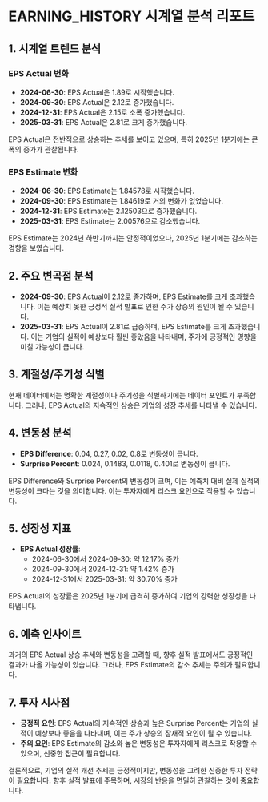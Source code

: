 # EARNING_HISTORY 시계열 분석 리포트

## 1. 시계열 트렌드 분석

### EPS Actual 변화
- **2024-06-30**: EPS Actual은 1.89로 시작했습니다.
- **2024-09-30**: EPS Actual은 2.12로 증가했습니다.
- **2024-12-31**: EPS Actual은 2.15로 소폭 증가했습니다.
- **2025-03-31**: EPS Actual은 2.81로 크게 증가했습니다.

EPS Actual은 전반적으로 상승하는 추세를 보이고 있으며, 특히 2025년 1분기에는 큰 폭의 증가가 관찰됩니다.

### EPS Estimate 변화
- **2024-06-30**: EPS Estimate는 1.84578로 시작했습니다.
- **2024-09-30**: EPS Estimate는 1.84619로 거의 변화가 없었습니다.
- **2024-12-31**: EPS Estimate는 2.12503으로 증가했습니다.
- **2025-03-31**: EPS Estimate는 2.00576으로 감소했습니다.

EPS Estimate는 2024년 하반기까지는 안정적이었으나, 2025년 1분기에는 감소하는 경향을 보였습니다.

## 2. 주요 변곡점 분석

- **2024-09-30**: EPS Actual이 2.12로 증가하며, EPS Estimate를 크게 초과했습니다. 이는 예상치 못한 긍정적 실적 발표로 인한 주가 상승의 원인이 될 수 있습니다.
- **2025-03-31**: EPS Actual이 2.81로 급증하며, EPS Estimate를 크게 초과했습니다. 이는 기업의 실적이 예상보다 훨씬 좋았음을 나타내며, 주가에 긍정적인 영향을 미칠 가능성이 큽니다.

## 3. 계절성/주기성 식별

현재 데이터에서는 명확한 계절성이나 주기성을 식별하기에는 데이터 포인트가 부족합니다. 그러나, EPS Actual의 지속적인 상승은 기업의 성장 추세를 나타낼 수 있습니다.

## 4. 변동성 분석

- **EPS Difference**: 0.04, 0.27, 0.02, 0.8로 변동성이 큽니다.
- **Surprise Percent**: 0.024, 0.1483, 0.0118, 0.401로 변동성이 큽니다.

EPS Difference와 Surprise Percent의 변동성이 크며, 이는 예측치 대비 실제 실적의 변동성이 크다는 것을 의미합니다. 이는 투자자에게 리스크 요인으로 작용할 수 있습니다.

## 5. 성장성 지표

- **EPS Actual 성장률**: 
  - 2024-06-30에서 2024-09-30: 약 12.17% 증가
  - 2024-09-30에서 2024-12-31: 약 1.42% 증가
  - 2024-12-31에서 2025-03-31: 약 30.70% 증가

EPS Actual의 성장률은 2025년 1분기에 급격히 증가하여 기업의 강력한 성장성을 나타냅니다.

## 6. 예측 인사이트

과거의 EPS Actual 상승 추세와 변동성을 고려할 때, 향후 실적 발표에서도 긍정적인 결과가 나올 가능성이 있습니다. 그러나, EPS Estimate의 감소 추세는 주의가 필요합니다.

## 7. 투자 시사점

- **긍정적 요인**: EPS Actual의 지속적인 상승과 높은 Surprise Percent는 기업의 실적이 예상보다 좋음을 나타내며, 이는 주가 상승의 잠재적 요인이 될 수 있습니다.
- **주의 요인**: EPS Estimate의 감소와 높은 변동성은 투자자에게 리스크로 작용할 수 있으며, 신중한 접근이 필요합니다.

결론적으로, 기업의 실적 개선 추세는 긍정적이지만, 변동성을 고려한 신중한 투자 전략이 필요합니다. 향후 실적 발표에 주목하며, 시장의 반응을 면밀히 관찰하는 것이 중요합니다.